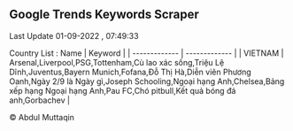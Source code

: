 

## Google Trends Keywords Scraper 
 
Last Update 01-09-2022 , 07:49:33

Country List :
 Name  | Keyword |
| ------------- | ------------- |
| VIETNAM | Arsenal,Liverpool,PSG,Tottenham,Cù lao xác sống,Triệu Lệ Dĩnh,Juventus,Bayern Munich,Fofana,Đỗ Thị Hà,Diễn viên Phương Oanh,Ngày 2/9 là Ngày gì,Joseph Schooling,Ngoại hạng Anh,Chelsea,Bảng xếp hạng Ngoại hạng Anh,Pau FC,Chó pitbull,Kết quả bóng đá anh,Gorbachev |



© Abdul Muttaqin 
